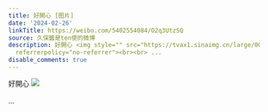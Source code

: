 ```yaml
---
title: 好開心 [图片]
date: '2024-02-26'
linkTitle: https://weibo.com/5402554084/O2q3UtzSQ
source: 久保醬是ten使的微博
description: 好開心 <img style="" src="https://tvax1.sinaimg.cn/large/005TCz76gy1hn75o9vygij30wh0hzgnj.jpg"
  referrerpolicy="no-referrer"><br><br> ...
disable_comments: true
---
```

好開心 <img style="" src="https://tvax1.sinaimg.cn/large/005TCz76gy1hn75o9vygij30wh0hzgnj.jpg" referrerpolicy="no-referrer"><br><br> ...